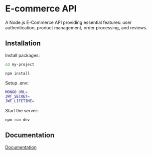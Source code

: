 # E-commerce API

A Node.js E-Commerce API providing essential features: user authentication, product management, order processing, and reviews.

## Installation

Install packages:

```bash
cd my-project

npm install
```

Setup .env:

```bash
MONGO_URL=
JWT_SECRET=
JWT_LIFETIME=
```

Start the server:

```bash
npm run dev
```

## Documentation

[Documentation](https://nivn7.github.io/nodejs-e-commerce-api/)
